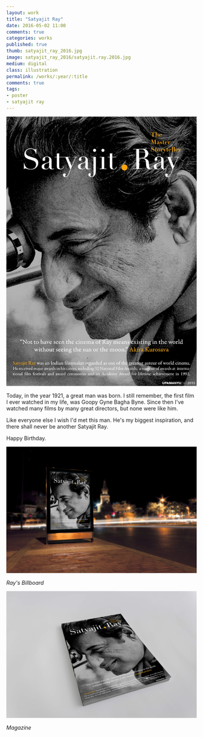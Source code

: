 ```yaml
---
layout: work
title: "Satyajit Ray"
date: 2016-05-02 11:00
comments: true
categories: works
published: true
thumb: satyajit_ray_2016.jpg
image: satyajit_ray_2016/satyajit.ray.2016.jpg
medium: digital
class: illustration
permalink: /works/:year/:title
comments: true
tags:
- poster
- satyajit ray
---
```

<p>
  <div class="fotorama" data-keyboard="true" data-arrows="true" data-click="true" data-swipe="true" data-autoplay="false" data-loop="true" data-width="100%" data-ratio="800/600" data-minwidth="400" data-maxwidth="1000" data-minheight="300" data-maxheight="100%" data-fit="scaledown">
      <img src="/images/works/satyajit_ray_2016/satyajit.ray.2016.jpg" alt="Satyajit Ray">
  </div>
</p>

Today, in the year 1921, a great man was born. I still remember, the first film I ever watched in my life, was Goopy Gyne Bagha Byne. Since then I've watched many films by many great directors, but none were like him.

Like everyone else I wish I'd met this man. He's my biggest inspiration, and there shall never be another Satyajit Ray.

Happy Birthday.

<p>
  <div class="fotorama" data-keyboard="true" data-arrows="true" data-click="true" data-swipe="true" data-autoplay="false" data-loop="true">
      <img src="/images/works/satyajit_ray_2016/satyajit.ray.2016.billboard.jpg" alt="Satyajit Ray">
  </div>
</p>

_Ray's Billboard_

<p>
  <div class="fotorama" data-keyboard="true" data-arrows="true" data-click="true" data-swipe="true" data-autoplay="false" data-loop="true">
      <img src="/images/works/satyajit_ray_2016/satyajit.ray.2016.magazine.jpg" alt="Satyajit Ray">
  </div>
</p>

_Magazine_
